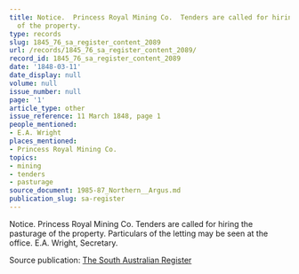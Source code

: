 ```yaml
---
title: Notice.  Princess Royal Mining Co.  Tenders are called for hiring the pasturage
  of the property.
type: records
slug: 1845_76_sa_register_content_2089
url: /records/1845_76_sa_register_content_2089/
record_id: 1845_76_sa_register_content_2089
date: '1848-03-11'
date_display: null
volume: null
issue_number: null
page: '1'
article_type: other
issue_reference: 11 March 1848, page 1
people_mentioned:
- E.A. Wright
places_mentioned:
- Princess Royal Mining Co.
topics:
- mining
- tenders
- pasturage
source_document: 1985-87_Northern__Argus.md
publication_slug: sa-register
---
```


Notice.  Princess Royal Mining Co.  Tenders are called for hiring the pasturage of the property.  Particulars of the letting may be seen at the office.  E.A. Wright, Secretary.

Source publication: [The South Australian Register](/publications/sa-register/)
